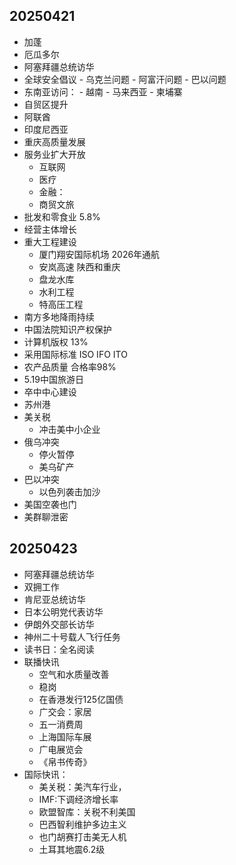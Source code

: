 ## 20250421
- 加蓬
- 厄瓜多尔
- 阿塞拜疆总统访华
- 全球安全倡议
      - 乌克兰问题
      - 阿富汗问题
      - 巴以问题
- 东南亚访问：
      - 越南
      - 马来西亚
      - 柬埔寨
- 自贸区提升
- 阿联酋
- 印度尼西亚
- 重庆高质量发展
- 服务业扩大开放
  - 互联网
  - 医疗
  - 金融：
  - 商贸文旅
- 批发和零食业 5.8%
- 经营主体增长
- 重大工程建设
  - 厦门翔安国际机场 2026年通航
  - 安岚高速 陕西和重庆
  - 盘龙水库
  - 水利工程
  - 特高压工程
- 南方多地降雨持续
- 中国法院知识产权保护
- 计算机版权 13%
- 采用国际标准 ISO IFO ITO
- 农产品质量 合格率98%
- 5.19中国旅游日
- 卒中中心建设
- 苏州港
- 美关税
  - 冲击美中小企业
- 俄乌冲突
  - 停火暂停
  - 美乌矿产
- 巴以冲突
  - 以色列袭击加沙
- 美国空袭也门
- 美群聊泄密

## 20250423
- 阿塞拜疆总统访华
- 双拥工作
- 肯尼亚总统访华
- 日本公明党代表访华
- 伊朗外交部长访华
- 神州二十号载人飞行任务
- 读书日：全名阅读
- 联播快讯
  - 空气和水质量改善
  - 稳岗
  - 在香港发行125亿国债
  - 广交会：家居
  - 五一消费周
  - 上海国际车展
  - 广电展览会
  - 《帛书传奇》
- 国际快讯：
  - 美关税：美汽车行业，
  - IMF:下调经济增长率
  - 欧盟智库：关税不利美国
  - 巴西智利维护多边主义
  - 也门胡赛打击美无人机
  - 土耳其地震6.2级
  
  

  
